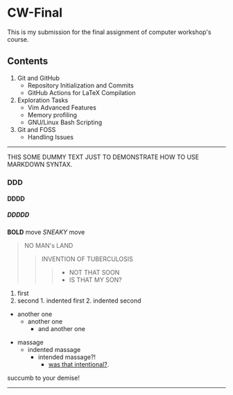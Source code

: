 # CW-Final
This is my submission for the final assignment of computer workshop's course.
## Contents
1. Git and GitHub
   * Repository Initialization and Commits
   * GitHub Actions for LaTeX Compilation
2. Exploration Tasks
   * Vim Advanced Features
   * Memory profiling
   * GNU/Linux Bash Scripting
3. Git and FOSS
   * Handling Issues
***
THIS SOME DUMMY TEXT JUST TO DEMONSTRATE HOW TO USE MARKDOWN SYNTAX.
### DDD
#### DDDD
##### DDDDD
**BOLD** move
*SNEAKY* move
> NO MAN's LAND
>> INVENTION OF TUBERCULOSIS
>>> * NOT THAT SOON
>>> * IS THAT MY SON?


1. first
2. second
    1.
     indented first
    2.
     indented second


+ another one
    + another one
        + and another one
- massage
    - indented massage
        - intended massage?!
            - [was that intentional?](https://ryanstutorials.net/linuxtutorial/ "Yes it was!").

succumb to your demise!
***
